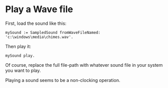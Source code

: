 # Play a Wave file

First, load the sound like this:

```smalltalk
mySound := SampledSound fromWaveFileNamed: 'c:\windows\media\chimes.wav'.
```

Then play it:

```smalltalk
mySound play.
```

Of course, replace the full file-path with whatever sound file in your system you want to play.

Playing a sound seems to be a non-clocking operation.

